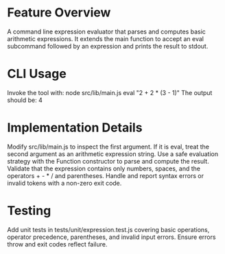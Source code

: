 # Feature Overview
A command line expression evaluator that parses and computes basic arithmetic expressions. It extends the main function to accept an eval subcommand followed by an expression and prints the result to stdout.

# CLI Usage
Invoke the tool with:
node src/lib/main.js eval "2 + 2 * (3 - 1)"
The output should be:
4

# Implementation Details
Modify src/lib/main.js to inspect the first argument. If it is eval, treat the second argument as an arithmetic expression string. Use a safe evaluation strategy with the Function constructor to parse and compute the result. Validate that the expression contains only numbers, spaces, and the operators + - * / and parentheses. Handle and report syntax errors or invalid tokens with a non-zero exit code.

# Testing
Add unit tests in tests/unit/expression.test.js covering basic operations, operator precedence, parentheses, and invalid input errors. Ensure errors throw and exit codes reflect failure.